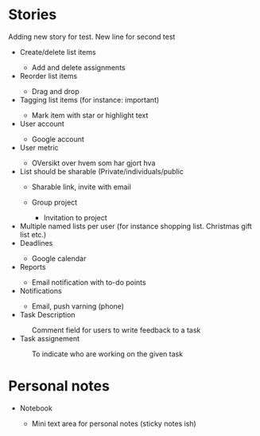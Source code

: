 <h1> Stories </h1>

<p>
  Adding new story for test.
  New line for second test
</p>

<ul>
    <li>Create/delete list items</li>
        <ul><li>Add and delete assignments</li></ul>
    <li>Reorder list items</li>
        <ul><li>Drag and drop</li></ul>  
    <li>Tagging list items (for instance: important)</li>
        <ul><li>Mark item with star or highlight text</li></ul>
    <li>User account</li>
        <ul><li>Google account</li></ul>
    <li>User metric</li>
        <ul><li>OVersikt over hvem som har gjort hva</li></ul>
    <li>List should be sharable (Private/individuals/public</li>
        <ul><li>Sharable link, invite with email</li></ul>
        <ul><li>Group project</li>
            <ul><li>Invitation to project</li></ul></ul>
    <li>Multiple named lists per user (for instance shopping list. Christmas gift list etc.)</li>
    <li>Deadlines</li>
        <ul><li>Google calendar</li></ul>
    <li>Reports</li>
        <ul><li>Email notification with to-do points</li></ul>
    <li>Notifications</li>
        <ul><li>Email, push varning (phone)</li></ul>
    <li>Task Description</li>
        <ul><il>Comment field for users to write feedback to a task</il></ul>
    <li>Task assignement</li>
        <ul><il>To indicate who are working on the given task</il></ul>
</ul>
   
<h1>Personal notes</h1>
    <ul>
        <li>Notebook</li>
            <ul><li>Mini text area for personal notes (sticky notes ish)</li></ul>
    </ul>
   
